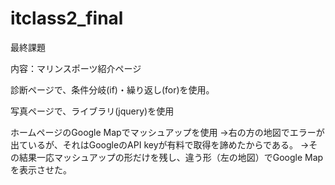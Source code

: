 # itclass2_final

最終課題

内容：マリンスポーツ紹介ページ

診断ページで、条件分岐(if)・繰り返し(for)を使用。

写真ページで、ライブラリ(jquery)を使用

ホームページのGoogle Mapでマッシュアップを使用
→右の方の地図でエラーが出ているが、それはGoogleのAPI keyが有料で取得を諦めたからである。
 →その結果一応マッシュアップの形だけを残し、違う形（左の地図）でGoogle Mapを表示させた。
